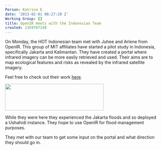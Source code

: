 ```yaml
---
Person: Katrina E.
date: '2013-02-01 08:27:28 Z'
Working Group: []
title: OpenIR meets with the Indonesian Team
created: 1359707248
---
```

<p>On Monday, the HOT Indonesian team met with Juhee and Arlene from OpenIR. This group of MIT affiliates have started a pilot study in Indonesia, specifically Jakarta and Kalimantan. They have created a portal where infrared imagery can be more easily retrieved and used. Their aims are to map ecological features and risks as revealed by the infrared satellite imagery.</p><p>Feel free to check out their work <a href="http://openir.media.mit.edu/">here</a>.</p><p><img class="image-large" src="/sites/default/files/styles/large/public/Selection_349_0.png?itok=7a3P6kwJ" alt="" width="323" height="87"></p><p>While they were here they experienced the Jakarta floods and so deployed a Ushahidi instance. They hope to use OpenIR for flood management purposes.</p><p>They met with our team to get some input on the portal and what direction they should go in.</p>
